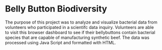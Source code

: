 # Belly Button Biodiversity

  The purpose of this project was to analyze and visualize bacterial data from volunteers who participated in a scientifc data inquiry. Volunteers are able to visit this browser dashboard to see if their bellybuttons contain bacterial species that are capable of manufacturing synthetic beef. The data was processed using Java Script and formatted with HTML. 
